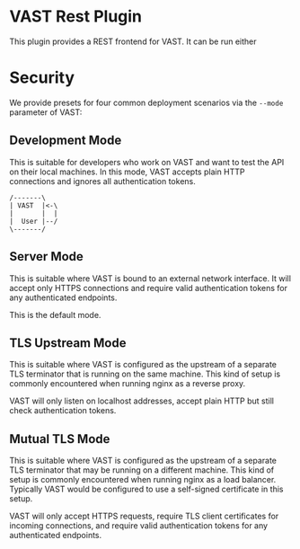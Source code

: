 # VAST Rest Plugin

This plugin provides a REST frontend for VAST. It can be run either

# Security

We provide presets for four common deployment scenarios via the `--mode`
parameter of VAST:

## Development Mode

This is suitable for developers who work on VAST and want to test the
API on their local machines. In this mode, VAST accepts plain HTTP connections
and ignores all authentication tokens.

    /-------\ 
    | VAST  |<-\
    |       |  |
    |  User |--/
    \-------/


## Server Mode

This is suitable where VAST is bound to an external network interface.
It will accept only HTTPS connections and require valid authentication
tokens for any authenticated endpoints.

This is the default mode.


## TLS Upstream Mode

This is suitable where VAST is configured as the upstream of a separate
TLS terminator that is running on the same machine. This kind of setup
is commonly encountered when running nginx as a reverse proxy.

VAST will only listen on localhost addresses, accept plain HTTP but still
check authentication tokens.

## Mutual TLS Mode

This is suitable where VAST is configured as the upstream of a separate
TLS terminator that may be running on a different machine. This kind of
setup is commonly encountered when running nginx as a load balancer.
Typically VAST would be configured to use a self-signed certificate
in this setup.

VAST will only accept HTTPS requests, require TLS client certificates for
incoming connections, and require valid authentication tokens for any
authenticated endpoints.
